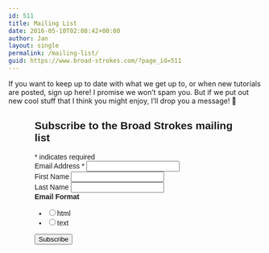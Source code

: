 ```yaml
---
id: 511
title: Mailing List
date: 2016-05-10T02:08:42+00:00
author: Jan
layout: single
permalink: /mailing-list/
guid: https://www.broad-strokes.com/?page_id=511
---
```

If you want to keep up to date with what we get up to, or when new tutorials are posted, sign up here! I promise we won’t spam you. But if we put out new cool stuff that I think you might enjoy, I’ll drop you a message! 🙂

<div style="width: 400px; margin: auto;"><!-- Begin MailChimp Signup Form -->
<link href="//cdn-images.mailchimp.com/embedcode/classic-10_7.css" rel="stylesheet" type="text/css"/>
<style type="text/css">
	#mc_embed_signup{clear:left; font:14px Helvetica,Arial,sans-serif;  width:400px;}
	/* Add your own MailChimp form style overrides in your site stylesheet or in this style block.
	   We recommend moving this block and the preceding CSS link to the HEAD of your HTML file. */
</style>
<div id="mc_embed_signup">
<form action="//broad-strokes.us13.list-manage.com/subscribe/post?u=dd42cc1709a3d14151db4f926&amp;id=f3053b9848" method="post" id="mc-embedded-subscribe-form" name="mc-embedded-subscribe-form" class="validate" target="_blank" novalidate>
    <div id="mc_embed_signup_scroll">
	<h2>Subscribe to the Broad Strokes mailing list</h2>
<div class="indicates-required"><span class="asterisk">*</span> indicates required</div>
<div class="mc-field-group">
	<label for="mce-EMAIL">Email Address  <span class="asterisk">*</span>
</label>
	<input type="email" value="" name="EMAIL" class="required email" id="mce-EMAIL"/>
</div>
<div class="mc-field-group">
	<label for="mce-FNAME">First Name </label>
	<input type="text" value="" name="FNAME" class="" id="mce-FNAME"/>
</div>
<div class="mc-field-group">
	<label for="mce-LNAME">Last Name </label>
	<input type="text" value="" name="LNAME" class="" id="mce-LNAME"/>
</div>
<div class="mc-field-group input-group">
    <strong>Email Format </strong>
    <ul><li><input type="radio" value="html" name="EMAILTYPE" id="mce-EMAILTYPE-0"/><label for="mce-EMAILTYPE-0">html</label></li>
<li><input type="radio" value="text" name="EMAILTYPE" id="mce-EMAILTYPE-1"/><label for="mce-EMAILTYPE-1">text</label></li>
</ul>
</div>
	<div id="mce-responses" class="clear">
		<div class="response" id="mce-error-response" style="display:none"></div>
		<div class="response" id="mce-success-response" style="display:none"></div>
	</div>    <!-- real people should not fill this in and expect good things - do not remove this or risk form bot signups-->
    <div style="position: absolute; left: -5000px;" aria-hidden="true"><input type="text" name="b_dd42cc1709a3d14151db4f926_f3053b9848" tabindex="-1" value=""/></div>
    <div class="clear"><input style="margin-left: 0;" type="submit" value="Subscribe" name="subscribe" id="mc-embedded-subscribe" /></div>
    </div>
</form>
</div>

<!--End mc_embed_signup-->
</div>